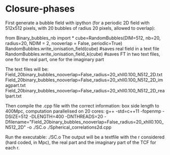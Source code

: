 # Closure-phases

First generate a bubble field with ipython (for a periodic 2D field with 512x512 pixels, with 20 bubbles of radius 20 pixels, allowed to overlap):

from Binary_bubbles_nb import *
cube=RandomBubbles(DIM=512, nb=20, radius=20, NDIM = 2, nooverlap = False, periodic=True) 
RandomBubbles.write_ionisation_field(cube) #saves real field in a text file
RandomBubbles.write_ionisation_field_k(cube) #saves FT in two text files, one for the real part, one for the imaginary part

The text files will be:
   Field_20binary_bubbles_nooverlap=False_radius=20_xhII0.100_N512_2D.txt
   Field_20binary_bubbles_nooverlap=False_radius=20_xhII0.100_N512_2D_imagpart.txt
   Field_20binary_bubbles_nooverlap=False_radius=20_xhII0.100_N512_2D_realpart.txt
  
Then compile the .cpp file with the correct information: box side length to 400Mpc, computation parallelised on 20 cores:
    g++ -std=c++11 -fopenmp -DSIZE=512 -DLENGTH=400 -DNTHREADS=20 -Dfilename=\"Field_20binary_bubbles_nooverlap=False_radius=20_xhII0.100_N512_2D\" -o ./SC.o ./Spherical_correlations2d.cpp
    
Run the executable:
  ./SC.o
The output will be a textfile with the r considered (hard coded, in Mpc), the real part and the imaginary part of the TCF for each r.
